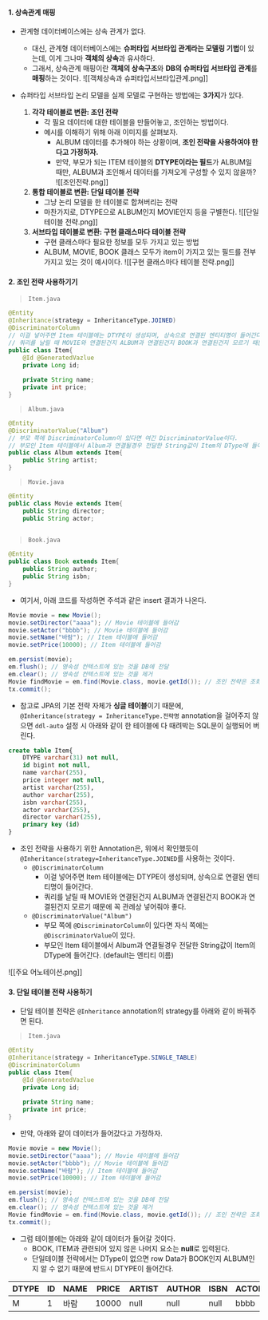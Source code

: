 
#### 1. 상속관계 매핑

- 관계형 데이터베이스에는 상속 관계가 없다.
	- 대신, 관계형 데이터베이스에는 **슈퍼타입 서브타입 관계라는 모델링 기법**이 있는데, 이게 그나마 **객체의 상속**과 유사하다.
	- 그래서, 상속관계 매핑이란 **객체의 상속구조**와 **DB의 슈퍼타입 서브타입 관계**를 **매핑**하는 것이다.
![[객체상속과 슈퍼타입서브타입관계.png]]

- 슈퍼타입 서브타입 논리 모델을 실제 모델로 구현하는 방법에는 **3가지**가 있다.
	1. **각각 테이블로 변환: 조인 전략**
		- 각 필요 데이터에 대한 테이블을 만들어놓고, 조인하는 방법이다.
		- 예시를 이해하기 위해 아래 이미지를 살펴보자. 
			- ALBUM 데이터를 추가해야 하는 상황이며, **조인 전략을 사용하여야 한다고 가정하자.**
			- 만약, 부모가 되는 ITEM 테이블의 **DTYPE이라는 필드**가 ALBUM일 때만, ALBUM과 조인해서 데이터를 가져오게 구성할 수 있지 않을까?
	![[조인전략.png]]
	2. **통합 테이블로 변환: 단일 테이블 전략**
		- 그냥 논리 모델을 한 테이블로 합쳐버리는 전략
		- 마찬가지로, DTYPE으로 ALBUM인지 MOVIE인지 등을 구별한다.
	   ![[단일 테이블 전략.png]]
	3. **서브타입 테이블로 변환: 구현 클래스마다 테이블 전략**
		- 구현 클래스마다 필요한 정보를 모두 가지고 있는 방법
		- ALBUM, MOVIE, BOOK 클래스 모두가 item이 가지고 있는 필드를 전부 가지고 있는 것이 예시이다.
	![[구현 클래스마다 테이블 전략.png]]


#### 2. 조인 전략 사용하기기

> `Item.java`
```java
@Entity
@Inheritance(strategy = InheritanceType.JOINED)
@DiscriminatorColumn 
// 이걸 넣어주면 Item 테이블에는 DTYPE이 생성되며, 상속으로 연결된 엔티티명이 들어간다.
// 쿼리를 날릴 때 MOVIE와 연결된건지 ALBUM과 연결된건지 BOOK과 연결된건지 모르기 때문에 꼭 관례상 넣어줘야 좋다.
public class Item{
	@Id @GeneratedVazlue
	private Long id;
	
	private String name;
	private int price;
}
```

> `Album.java`
```java
@Entity
@DiscriminatorValue("Album") 
// 부모 쪽에 DiscriminatorColumn이 있다면 여긴 DiscriminatorValue이다.
// 부모인 Item 테이블에서 Album과 연결될경우 전달한 String값이 Item의 DType에 들어간다. (default는 엔티티)
public class Album extends Item{
	public String artist;
}
```

> `Movie.java`
```java
@Entity
public class Movie extends Item{
	public String director;
	public String actor;
	
```

> `Book.java`
```java
@Entity
public class Book extends Item{
	public String author;
	public String isbn;
}
```

- 여기서, 아래 코드를 작성하면 주석과 같은 insert 결과가 나온다.
```java
Movie movie = new Movie();
movie.setDirector("aaaa"); // Movie 테이블에 들어감
movie.setActor("bbbb"); // Movie 테이블에 들어감
movie.setName("바람"); // Item 테이블에 들어감
movie.setPrice(10000); // Item 테이블에 들어감

em.persist(movie);
em.flush(); // 영속성 컨텍스트에 있는 것을 DB에 전달
em.clear(); // 영속성 컨텍스트에 있는 것을 제거
Movie findMovie = em.find(Movie.class, movie.getId()); // 조인 전략은 조회할 때, JOIN하여 가져옴
tx.commit();
```

- 참고로 JPA의 기본 전략 자체가 **싱글 테이블**이기 때문에, `@Inheritance(strategy = InheritanceType.전략명` annotation을 걸어주지 않으면 `ddl-auto` 설정 시 아래와 같이 한 테이블에 다 때려박는 SQL문이 실행되어 버린다.
```sql
create table Item{
	DTYPE varchar(31) not null,
	id bigint not null,
	name varchar(255),
	price integer not null,
	artist varchar(255),
	author varchar(255),
	isbn varchar(255),
	actor varchar(255),
	director varchar(255),
	primary key (id)
}
```

- 조인 전략을 사용하기 위한 Annotation은, 위에서 확인했듯이 `@Inheritance(strategy=InheritanceType.JOINED`를 사용하는 것이다.
	- `@DiscriminatorColumn`
		- 이걸 넣어주면 Item 테이블에는 DTYPE이 생성되며, 상속으로 연결된 엔티티명이 들어간다.
		- 쿼리를 날릴 때 MOVIE와 연결된건지 ALBUM과 연결된건지 BOOK과 연결된건지 모르기 때문에 꼭 관례상 넣어줘야 좋다.
	- `@DiscriminatorValue("Album")`
		- 부모 쪽에 `@DiscriminatorColumn`이 있다면 자식 쪽에는 `@DiscriminatorValue`이 있다.
		- 부모인 Item 테이블에서 Album과 연결될경우 전달한 String값이 Item의 DType에 들어간다. (default는 엔티티 이름)

![[주요 어노테이션.png]]


#### 3. 단일 테이블 전략 사용하기

- 단일 테이블 전략은 `@Inheritance` annotation의 strategy를 아래와 같이 바꿔주면 된다.

> `Item.java`
```java
@Entity
@Inheritance(strategy = InheritanceType.SINGLE_TABLE)
@DiscriminatorColumn 
public class Item{
	@Id @GeneratedVazlue
	private Long id;
	
	private String name;
	private int price;
}
```

- 만약, 아래와 같이 데이터가 들어갔다고 가정하자.
```java
Movie movie = new Movie();
movie.setDirector("aaaa"); // Movie 테이블에 들어감
movie.setActor("bbbb"); // Movie 테이블에 들어감
movie.setName("바람"); // Item 테이블에 들어감
movie.setPrice(10000); // Item 테이블에 들어감

em.persist(movie);
em.flush(); // 영속성 컨텍스트에 있는 것을 DB에 전달
em.clear(); // 영속성 컨텍스트에 있는 것을 제거
Movie findMovie = em.find(Movie.class, movie.getId()); // 조인 전략은 조회할 때, JOIN하여 가져옴
tx.commit();
```

- 그럼 테이블에는 아래와 같이 데이터가 들어갈 것이다.
	- BOOK, ITEM과 관련되어 있지 않은 나머지 요소는 **null**로 입력된다.
	- 단일테이블 전략에서는 DType이 없으면 row Data가 BOOK인지 ALBUM인지 알 수 없기 때문에 반드시 DTYPE이 들어간다.

| DTYPE | ID  | NAME | PRICE | ARTIST | AUTHOR | ISBN | ACTOR | DIRECTOR |
| ----- | --- | ---- | ----- | ------ | ------ | ---- | ----- | -------- |
| M     | 1   | 바람   | 10000 | null   | null   | null | bbbb  | aaaa     |


 